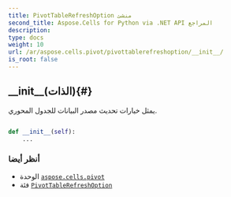 ```yaml
---
title: PivotTableRefreshOption منشئ
second_title: Aspose.Cells for Python via .NET API المراجع
description:
type: docs
weight: 10
url: /ar/aspose.cells.pivot/pivottablerefreshoption/__init__/
is_root: false
---
```

##  \_\_init\_\_(الذات){#}
يمثل خيارات تحديث مصدر البيانات للجدول المحوري.



```python

def __init__(self):
    ...
```





###  أنظر أيضا
* الوحدة [`aspose.cells.pivot`](../../)
* فئة [`PivotTableRefreshOption`](/cells/python-net/ar/aspose.cells.pivot/pivottablerefreshoption)
